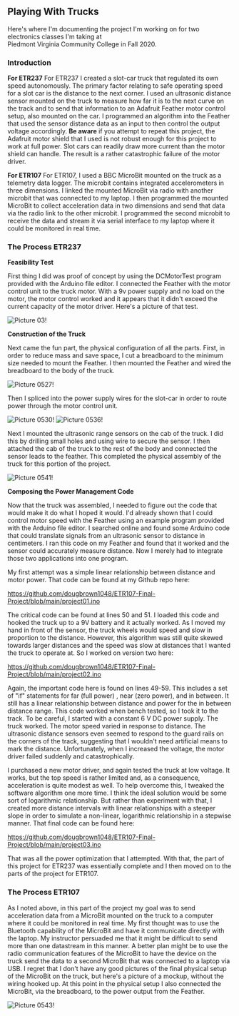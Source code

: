 ## Playing With Trucks
Here's where I'm documenting the project I'm working on for two electronics classes I'm taking at  
Piedmont Virginia Community College in Fall 2020.

### Introduction

**For ETR237**
For ETR237 I created a slot-car truck that regulated its own speed autonomously. The primary factor relating to safe operating speed for a slot car is the distance to the next corner. I used an ultrasonic distance sensor mounted on the truck to measure how far it is to the next curve on the track and to send that information to an Adafruit Feather motor control setup, also mounted on the car. I programmed an algorithm into the Feather that used the sensor distance data as an input to then control the output voltage accordingly.  **Be aware** if you attempt to repeat this project, the Adafruit motor shield that I used is not robust enough for this project to work at full power.  Slot cars can readily draw more current than the motor shield can handle.  The result is a rather catastrophic failure of the motor driver.


**For ETR107**
For ETR107, I used a BBC MicroBit mounted on the truck as a telemetry data logger.  The microbit contains integrated accelerometers in three dimensions.  I linked the mounted MicroBit via radio with another microbit that was connected to my laptop.  I then programmed the mounted MicroBit to collect acceleration data in two dimensions and send that data via the radio link to the other microbit.  I programmed the second microbit to receive the data and stream it via serial interface to my laptop where it could be monitored in real time. 

### The Process ETR237

**Feasibility Test**

First thing I did was proof of concept by using the DCMotorTest program provided with the Arduino file editor.  I connected the Feather with the motor control unit to the truck motor.  With a 9v power supply and no load on the motor, the motor control worked and it appears that it didn't exceed the current capacity of the motor driver.  Here's a picture of that test.

![Picture 03!](https://github.com/dougbrown1048/ETR107-Final-Project/blob/main/Pictures/Truck%2003.jpg)

**Construction of the Truck**

Next came the fun part, the physical configuration of all the parts.  First, in order to reduce mass and save space, I cut a breadboard to the minimum size needed to mount the Feather.  I then mounted the Feather and wired the breadboard to the body of the truck.

![Picture 0527!](https://github.com/dougbrown1048/ETR107-Final-Project/blob/main/Pictures/IMG_0527.jpg)

Then I spliced into the power supply wires for the slot-car in order to route power through the motor control unit.

![Picture 0530!](https://github.com/dougbrown1048/ETR107-Final-Project/blob/main/Pictures/IMG_0530.jpg) ![Picture 0536!](https://github.com/dougbrown1048/ETR107-Final-Project/blob/main/Pictures/IMG_0536.jpg)

Next I mounted the ultrasonic range sensors on the cab of the truck.  I did this by drilling small holes and using wire to secure the sensor.  I then attached the cab of the truck to the rest of the body and connected the sensor leads to the feather.  This completed the physical assembly of the truck for this portion of the project.

![Picture 0541!](https://github.com/dougbrown1048/ETR107-Final-Project/blob/main/Pictures/IMG_0541.jpg)

**Composing the Power Management Code**

Now that the truck was assembled, I needed to figure out the code that would make it do what I hoped it would.  I'd already shown that I could control motor speed with the Feather using an example program provided with the Arduino file editor.  I searched online and found some Arduino code that could translate signals from an ultrasonic sensor to distance in centimeters.  I ran this code on my Feather and found that it worked and the sensor could accurately measure distance.  Now I merely had to integrate those two applications into one program.

My first attempt was a simple linear relationship between distance and motor power.  That code can be found at my Github repo here:

https://github.com/dougbrown1048/ETR107-Final-Project/blob/main/project01.ino

The critical code can be found at lines 50 and 51.  I loaded this code and hooked the truck up to a 9V battery and it actually worked.  As I moved my hand in front of the sensor, the truck wheels would speed and slow in proportion to the distance.  However, this algorithm was still quite skewed towards larger distances and the speed was slow at distances that I wanted the truck to operate at.  So I worked on version two here:

https://github.com/dougbrown1048/ETR107-Final-Project/blob/main/project02.ino

Again, the important code here is found on lines 49-59.  This includes a set of "if" statements for far (full power) , near (zero power), and in between.  It still has a linear relationship between distance and power for the in between distance range.  This code worked when bench tested, so I took it to the track.  To be careful, I started with a constant 6 V DC power supply.  The truck worked.  The motor speed varied in response to distance.  The ultrasonic distance sensors even seemed to respond to the guard rails on the corners of the track, suggesting that I wouldn't need artificial means to mark the distance.  Unfortunately, when I increased the voltage, the motor driver failed suddenly and catastrophically.

I purchased a new motor driver, and again tested the truck at low voltage.  It works, but the top speed is rather limited and, as a consequence, acceleration is quite modest as well.  To help overcome this, I tweaked the software algorithm one more time.  I think the ideal solution would be some sort of logarithmic relationship.  But rather than experiment with that, I created more distance intervals with linear relationships with a steeper slope in order to simulate a non-linear, logarithmic relationship in a stepwise manner.  That final code can be found here:

https://github.com/dougbrown1048/ETR107-Final-Project/blob/main/project03.ino

That was all the power optimization that I attempted.  With that, the part of this project for ETR237 was essentially complete and I then moved on to the parts of the project for ETR107.

### The Process ETR107

As I noted above, in this part of the project my goal was to send acceleration data from a MicroBit mounted on the truck to a computer where it could be monitored in real time.  My first thought was to use the Bluetooth capability of the MicroBit and have it communicate directly with the laptop.  My instructor persuaded me that it might be difficult to send more than one datastream in this manner.  A better plan might be to use the radio communication features of the MicroBit to have the device on the truck send the data to a second MicroBit that was connected to a laptop via USB.  I regret that I don't have any good pictures of the final physical setup of the MicroBit on the truck, but here's a picture of a mockup, without the wiring hooked up.  At this point in the physical setup I also connected the MicroBit, via the breadboard, to the power output from the Feather.

![Picture 0543!](https://github.com/dougbrown1048/ETR107-Final-Project/blob/main/Pictures/IMG_0543.jpg)






